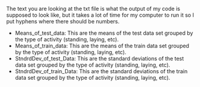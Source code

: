 The text you are looking at the txt file is what the output of my code is supposed to look like, but it takes a lot of time for my computer to run it so I put hyphens where there should be numbers.
- Means_of_test_data: This are the means of the test data set grouped by the type of activity (standing, laying, etc).
- Means_of_train_data: This are the means of the train data set grouped by the type of activity (standing, laying, etc).
- StndrdDev_of_test_Data: This are the standard deviations of the test data set grouped by the type of activity (standing, laying, etc).
- StndrdDev_of_train_Data: This are the standard deviations of the train data set grouped by the type of activity (standing, laying, etc).
